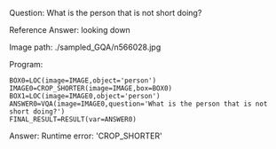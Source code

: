 Question: What is the person that is not short doing?

Reference Answer: looking down

Image path: ./sampled_GQA/n566028.jpg

Program:

```
BOX0=LOC(image=IMAGE,object='person')
IMAGE0=CROP_SHORTER(image=IMAGE,box=BOX0)
BOX1=LOC(image=IMAGE0,object='person')
ANSWER0=VQA(image=IMAGE0,question='What is the person that is not short doing?')
FINAL_RESULT=RESULT(var=ANSWER0)
```
Answer: Runtime error: 'CROP_SHORTER'

